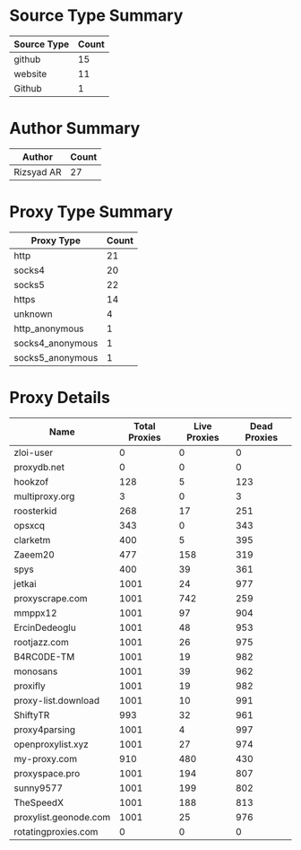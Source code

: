 # Source Type Summary

| Source Type | Count |
|-------------|-------|
| github | 15 |
| website | 11 |
| Github | 1 |


# Author Summary

| Author | Count |
|--------|-------|
| Rizsyad AR | 27 |


# Proxy Type Summary

| Proxy Type | Count |
|------------|-------|
| http | 21 |
| socks4 | 20 |
| socks5 | 22 |
| https | 14 |
| unknown | 4 |
| http_anonymous | 1 |
| socks4_anonymous | 1 |
| socks5_anonymous | 1 |


# Proxy Details

| Name | Total Proxies | Live Proxies | Dead Proxies |
|------|---------------|--------------|---------------|
| zloi-user | 0 | 0 | 0 |
| proxydb.net | 0 | 0 | 0 |
| hookzof | 128 | 5 | 123 |
| multiproxy.org | 3 | 0 | 3 |
| roosterkid | 268 | 17 | 251 |
| opsxcq | 343 | 0 | 343 |
| clarketm | 400 | 5 | 395 |
| Zaeem20 | 477 | 158 | 319 |
| spys | 400 | 39 | 361 |
| jetkai | 1001 | 24 | 977 |
| proxyscrape.com | 1001 | 742 | 259 |
| mmppx12 | 1001 | 97 | 904 |
| ErcinDedeoglu | 1001 | 48 | 953 |
| rootjazz.com | 1001 | 26 | 975 |
| B4RC0DE-TM | 1001 | 19 | 982 |
| monosans | 1001 | 39 | 962 |
| proxifly | 1001 | 19 | 982 |
| proxy-list.download | 1001 | 10 | 991 |
| ShiftyTR | 993 | 32 | 961 |
| proxy4parsing | 1001 | 4 | 997 |
| openproxylist.xyz | 1001 | 27 | 974 |
| my-proxy.com | 910 | 480 | 430 |
| proxyspace.pro | 1001 | 194 | 807 |
| sunny9577 | 1001 | 199 | 802 |
| TheSpeedX | 1001 | 188 | 813 |
| proxylist.geonode.com | 1001 | 25 | 976 |
| rotatingproxies.com | 0 | 0 | 0 |
